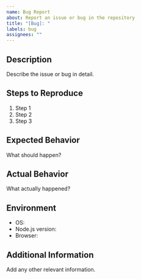 ```yaml
---
name: Bug Report
about: Report an issue or bug in the repository
title: "[Bug]: "
labels: bug
assignees: ""
---
```


## Description

Describe the issue or bug in detail.

## Steps to Reproduce

1. Step 1
2. Step 2
3. Step 3

## Expected Behavior

What should happen?

## Actual Behavior

What actually happened?

## Environment

- OS:
- Node.js version:
- Browser:

## Additional Information

Add any other relevant information.
